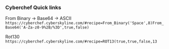 
### Cyberchef Quick links

From Binary → Base64 → ASCII
`https://cyberchef.cyberskyline.com/#recipe=From_Binary('Space',8)From_Base64('A-Za-z0-9%2B/%3D',true,false)`

Rot130
`https://cyberchef.cyberskyline.com/#recipe=ROT13(true,true,false,13`